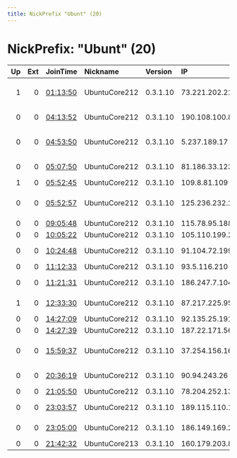 ```yaml
---
title: NickPrefix "Ubunt" (20)
---
```


# NickPrefix: "Ubunt" (20)

|   Up |   Ext | JoinTime                                                                                            | Nickname      | Version   | IP              | AS                                      | CC   |   ORp |   Dirp | OS    | Contact   |   eFamMembers |
|-----:|------:|:----------------------------------------------------------------------------------------------------|:--------------|:----------|:----------------|:----------------------------------------|:-----|------:|-------:|:------|:----------|--------------:|
|    1 |     0 | [01:13:50](https://metrics.torproject.org/rs.html#details/3F7563E3A4B26375B9D5B1407A49DDD37443ED7E) | UbuntuCore212 | 0.3.1.10  | 73.221.202.212  | Comcast Cable Communications, LLC       | us   | 45419 |      0 | Linux | None      |             1 |
|    0 |     0 | [04:13:52](https://metrics.torproject.org/rs.html#details/EC85DFA76A2FDD2D43CF4590CB57C119ADC04A59) | UbuntuCore212 | 0.3.1.10  | 190.108.100.85  | CITY SHOP NET LTDA                      | br   | 33419 |      0 | Linux | None      |             1 |
|    0 |     0 | [04:53:50](https://metrics.torproject.org/rs.html#details/C95746B5E29AE87A23F8B129BE1CE36DA28DE174) | UbuntuCore212 | 0.3.1.10  | 5.237.189.17    | Iran Telecommunication Company PJS      | ir   | 41737 |      0 | Linux | None      |             1 |
|    0 |     0 | [05:07:50](https://metrics.torproject.org/rs.html#details/36F465CF418BECA47F16C91DED8FFEF7DCAEF427) | UbuntuCore212 | 0.3.1.10  | 81.186.33.123   | Greek High-School Internet Network      | gr   | 43429 |      0 | Linux | None      |             1 |
|    1 |     0 | [05:52:45](https://metrics.torproject.org/rs.html#details/C89DEB66E4FB2BC64B1EBF52F9EBD79BE8CCAADB) | UbuntuCore212 | 0.3.1.10  | 109.8.81.109    | SFR SA                                  | fr   | 33263 |      0 | Linux | None      |             1 |
|    0 |     0 | [05:52:57](https://metrics.torproject.org/rs.html#details/B610977FB7F51983F2802C3A6D760E4E6EFDF004) | UbuntuCore212 | 0.3.1.10  | 125.236.232.141 | Spark New Zealand Trading Ltd.          | nz   | 43553 |      0 | Linux | None      |             1 |
|    0 |     0 | [09:05:48](https://metrics.torproject.org/rs.html#details/95C490DEEFBBCA19F2AAC74EA100FE6D470B70FD) | UbuntuCore212 | 0.3.1.10  | 115.78.95.188   | Viettel Group                           | vn   | 36785 |      0 | Linux | None      |             1 |
|    0 |     0 | [10:05:22](https://metrics.torproject.org/rs.html#details/20A450A880067FE88C438192FF9E6C1F3D5D0E8B) | UbuntuCore212 | 0.3.1.10  | 105.110.199.230 | Telecom Algeria                         | dz   | 34389 |      0 | Linux | None      |             1 |
|    0 |     0 | [10:24:48](https://metrics.torproject.org/rs.html#details/87BC49D439BFAF8057669BF16289465FAA554254) | UbuntuCore212 | 0.3.1.10  | 91.104.72.199   | Telenor Hungary plc                     | hu   | 36849 |      0 | Linux | None      |             1 |
|    0 |     0 | [11:12:33](https://metrics.torproject.org/rs.html#details/75EFE954B86C531085C01F09A12FD1D6F44349E4) | UbuntuCore212 | 0.3.1.10  | 93.5.116.210    | SFR SA                                  | fr   | 46249 |      0 | Linux | None      |             1 |
|    0 |     0 | [11:21:31](https://metrics.torproject.org/rs.html#details/A7BB9F332FF4ED88D9356B73E253DC6740E07C6A) | UbuntuCore212 | 0.3.1.10  | 186.247.7.104   | Telemar Norte Leste S.A.                | br   | 34579 |      0 | Linux | None      |             1 |
|    1 |     0 | [12:33:30](https://metrics.torproject.org/rs.html#details/6AB93B74A14B15C9A052E4A131B10AE10FB9E6CC) | UbuntuCore212 | 0.3.1.10  | 87.217.225.95   | Orange Espagne SA                       | es   | 35435 |      0 | Linux | None      |             1 |
|    0 |     0 | [14:27:09](https://metrics.torproject.org/rs.html#details/497A98B34D10DC52E7C0051F30BB8BB58E204D46) | UbuntuCore212 | 0.3.1.10  | 92.135.25.191   | Orange                                  | fr   | 43437 |      0 | Linux | None      |             1 |
|    0 |     0 | [14:27:39](https://metrics.torproject.org/rs.html#details/BDF09AF39F18D71C695997F50C349B0352DB667D) | UbuntuCore212 | 0.3.1.10  | 187.22.171.56   | CLARO S.A.                              | br   | 39961 |      0 | Linux | None      |             1 |
|    0 |     0 | [15:59:37](https://metrics.torproject.org/rs.html#details/E8D3D799D094C457DCC4867E24ECDCF138A2081D) | UbuntuCore212 | 0.3.1.10  | 37.254.156.165  | Esfahan Telecommunication Company P.J.S | ir   | 33589 |      0 | Linux | None      |             1 |
|    0 |     0 | [20:36:19](https://metrics.torproject.org/rs.html#details/8806F0665A2DF5A8229D954035F25ECF20C0CCC8) | UbuntuCore212 | 0.3.1.10  | 90.94.243.26    | Orange Espagne SA                       | es   | 35447 |      0 | Linux | None      |             1 |
|    0 |     0 | [21:05:50](https://metrics.torproject.org/rs.html#details/7E102968B2E39E58CB3D74B138ECB97711D20406) | UbuntuCore212 | 0.3.1.10  | 78.204.252.138  | Free SAS                                | fr   | 33227 |      0 | Linux | None      |             1 |
|    0 |     0 | [23:03:57](https://metrics.torproject.org/rs.html#details/84C6C659C5EE80F1DFB3F4944430921D558C137E) | UbuntuCore212 | 0.3.1.10  | 189.115.110.117 | TELEFu00D4NICA BRASIL S.A               | br   | 32841 |      0 | Linux | None      |             1 |
|    0 |     0 | [23:05:00](https://metrics.torproject.org/rs.html#details/CEE792D438FEE0BEF0A259305BB6CD3BA1AD2CDE) | UbuntuCore212 | 0.3.1.10  | 186.149.169.220 | ALTICE DOMINICANA S.A.                  | do   | 32837 |      0 | Linux | None      |             1 |
|    0 |     0 | [21:42:32](https://metrics.torproject.org/rs.html#details/D1FF49218D1CFA043BE5AA410384986C5BDAD0BA) | UbuntuCore213 | 0.3.1.10  | 160.179.203.87  | MT-MPLS                                 | ma   | 44715 |      0 | Linux | None      |             1 |
